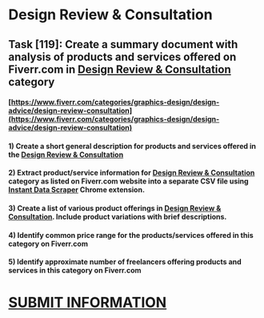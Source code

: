 # Design Review & Consultation
## Task [119]: Create a summary document with analysis of products and services offered on Fiverr.com in [Design Review & Consultation](https://www.fiverr.com/categories/graphics-design/design-advice/design-review-consultation) category
#### [https://www.fiverr.com/categories/graphics-design/design-advice/design-review-consultation](https://www.fiverr.com/categories/graphics-design/design-advice/design-review-consultation)
#### 1) Create a short general description for products and services offered in the [Design Review & Consultation](https://www.fiverr.com/categories/graphics-design/design-advice/design-review-consultation)
#### 2) Extract product/service information for [Design Review & Consultation](https://www.fiverr.com/categories/graphics-design/design-advice/design-review-consultation) category as listed on Fiverr.com website into a separate CSV file using [Instant Data Scraper](https://chrome.google.com/webstore/detail/instant-data-scraper/ofaokhiedipichpaobibbnahnkdoiiah) Chrome extension.
#### 3) Create a list of various product offerings in [Design Review & Consultation](https://www.fiverr.com/categories/graphics-design/design-advice/design-review-consultation). Include product variations with brief descriptions.
#### 4) Identify common price range for the products/services offered in this category on Fiverr.com
#### 5) Identify approximate number of freelancers offering products and services in this category on Fiverr.com

# [SUBMIT INFORMATION](https://forms.office.com/r/8AEKjkLxKG)
